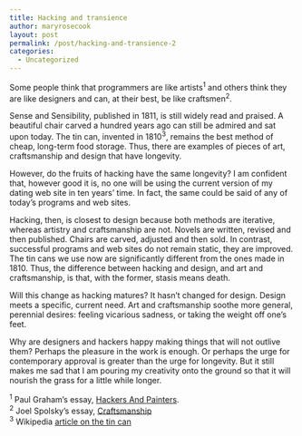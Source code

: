 ```yaml
---
title: Hacking and transience
author: maryrosecook
layout: post
permalink: /post/hacking-and-transience-2
categories:
  - Uncategorized
---
```

Some people think that programmers are like artists<sup>1</sup> and others think they are like designers and can, at their best, be like craftsmen<sup>2</sup>.

Sense and Sensibility, published in 1811, is still widely read and praised. A beautiful chair carved a hundred years ago can still be admired and sat upon today. The tin can, invented in 1810<sup>3</sup>, remains the best method of cheap, long-term food storage. Thus, there are examples of pieces of art, craftsmanship and design that have longevity.

However, do the fruits of hacking have the same longevity? I am confident that, however good it is, no one will be using the current version of my dating web site in ten years&#8217; time. In fact, the same could be said of any of today&#8217;s programs and web sites.

Hacking, then, is closest to design because both methods are iterative, whereas artistry and craftsmanship are not. Novels are written, revised and then published. Chairs are carved, adjusted and then sold. In contrast, successful programs and web sites do not remain static, they are improved. The tin cans we use now are significantly different from the ones made in 1810. Thus, the difference between hacking and design, and art and craftsmanship, is that, with the former, stasis means death.

Will this change as hacking matures? It hasn&#8217;t changed for design. Design meets a specific, current need. Art and craftsmanship soothe more general, perennial desires: feeling vicarious sadness, or taking the weight off one&#8217;s feet.

Why are designers and hackers happy making things that will not outlive them? Perhaps the pleasure in the work is enough. Or perhaps the urge for contemporary approval is greater than the urge for longevity. But it still makes me sad that I am pouring my creativity onto the ground so that it will nourish the grass for a little while longer.

<sup>1</sup> Paul Graham&#8217;s essay, [Hackers And Painters][1].  
<sup>2</sup> Joel Spolsky&#8217;s essay, [Craftsmanship][2]  
<sup>3</sup> Wikipedia [article on the tin can][3]

 [1]: http://paulgraham.com/hp.html
 [2]: http://www.joelonsoftware.com/articles/Craftsmanship.html
 [3]: http://en.wikipedia.org/wiki/Tin_can
